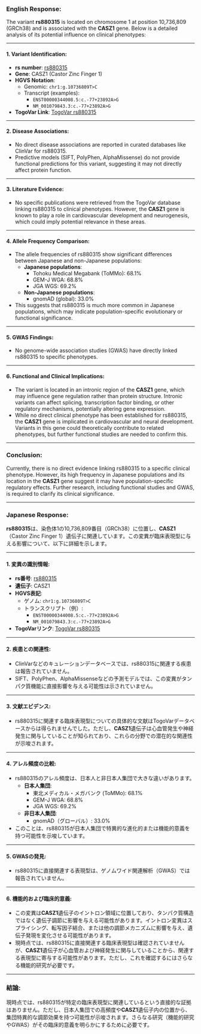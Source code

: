 ### English Response:

The variant **rs880315** is located on chromosome 1 at position 10,736,809 (GRCh38) and is associated with the **CASZ1** gene. Below is a detailed analysis of its potential influence on clinical phenotypes:

---

#### 1. **Variant Identification**:
   - **rs number**: [rs880315](https://identifiers.org/dbsnp/rs880315)
   - **Gene**: CASZ1 (Castor Zinc Finger 1)
   - **HGVS Notation**:
     - Genomic: `chr1:g.10736809T>C`
     - Transcript (examples):
       - `ENST00000344008.5:c.-77+23892A>G`
       - `NM_001079843.3:c.-77+23892A>G`
   - **TogoVar Link**: [TogoVar rs880315](https://togovar.org/variant/tgv344062)

---

#### 2. **Disease Associations**:
   - No direct disease associations are reported in curated databases like ClinVar for rs880315.
   - Predictive models (SIFT, PolyPhen, AlphaMissense) do not provide functional predictions for this variant, suggesting it may not directly affect protein function.

---

#### 3. **Literature Evidence**:
   - No specific publications were retrieved from the TogoVar database linking rs880315 to clinical phenotypes. However, the **CASZ1** gene is known to play a role in cardiovascular development and neurogenesis, which could imply potential relevance in these areas.

---

#### 4. **Allele Frequency Comparison**:
   - The allele frequencies of rs880315 show significant differences between Japanese and non-Japanese populations:
     - **Japanese populations**:
       - Tohoku Medical Megabank (ToMMo): 68.1%
       - GEM-J WGA: 68.8%
       - JGA WGS: 69.2%
     - **Non-Japanese populations**:
       - gnomAD (global): 33.0%
   - This suggests that rs880315 is much more common in Japanese populations, which may indicate population-specific evolutionary or functional significance.

---

#### 5. **GWAS Findings**:
   - No genome-wide association studies (GWAS) have directly linked rs880315 to specific phenotypes.

---

#### 6. **Functional and Clinical Implications**:
   - The variant is located in an intronic region of the **CASZ1** gene, which may influence gene regulation rather than protein structure. Intronic variants can affect splicing, transcription factor binding, or other regulatory mechanisms, potentially altering gene expression.
   - While no direct clinical phenotype has been established for rs880315, the **CASZ1** gene is implicated in cardiovascular and neural development. Variants in this gene could theoretically contribute to related phenotypes, but further functional studies are needed to confirm this.

---

### Conclusion:
Currently, there is no direct evidence linking rs880315 to a specific clinical phenotype. However, its high frequency in Japanese populations and its location in the **CASZ1** gene suggest it may have population-specific regulatory effects. Further research, including functional studies and GWAS, is required to clarify its clinical significance.

---

### Japanese Response:

**rs880315**は、染色体1の10,736,809番目（GRCh38）に位置し、**CASZ1**（Castor Zinc Finger 1）遺伝子に関連しています。この変異が臨床表現型に与える影響について、以下に詳細を示します。

---

#### 1. **変異の識別情報**:
   - **rs番号**: [rs880315](https://identifiers.org/dbsnp/rs880315)
   - **遺伝子**: CASZ1
   - **HGVS表記**:
     - ゲノム: `chr1:g.10736809T>C`
     - トランスクリプト（例）:
       - `ENST00000344008.5:c.-77+23892A>G`
       - `NM_001079843.3:c.-77+23892A>G`
   - **TogoVarリンク**: [TogoVar rs880315](https://togovar.org/variant/tgv344062)

---

#### 2. **疾患との関連性**:
   - ClinVarなどのキュレーションデータベースでは、rs880315に関連する疾患は報告されていません。
   - SIFT、PolyPhen、AlphaMissenseなどの予測モデルでは、この変異がタンパク質機能に直接影響を与える可能性は示されていません。

---

#### 3. **文献エビデンス**:
   - rs880315に関連する臨床表現型についての具体的な文献はTogoVarデータベースからは得られませんでした。ただし、**CASZ1**遺伝子は心血管発生や神経発生に関与していることが知られており、これらの分野での潜在的な関連性が示唆されます。

---

#### 4. **アレル頻度の比較**:
   - rs880315のアレル頻度は、日本人と非日本人集団で大きな違いがあります。
     - **日本人集団**:
       - 東北メディカル・メガバンク (ToMMo): 68.1%
       - GEM-J WGA: 68.8%
       - JGA WGS: 69.2%
     - **非日本人集団**:
       - gnomAD（グローバル）: 33.0%
   - このことは、rs880315が日本人集団で特異的な進化的または機能的意義を持つ可能性を示唆しています。

---

#### 5. **GWASの発見**:
   - rs880315に直接関連する表現型は、ゲノムワイド関連解析（GWAS）では報告されていません。

---

#### 6. **機能的および臨床的意義**:
   - この変異は**CASZ1**遺伝子のイントロン領域に位置しており、タンパク質構造ではなく遺伝子調節に影響を与える可能性があります。イントロン変異はスプライシング、転写因子結合、または他の調節メカニズムに影響を与え、遺伝子発現を変化させる可能性があります。
   - 現時点では、rs880315に直接関連する臨床表現型は確認されていませんが、**CASZ1**遺伝子が心血管および神経発生に関与していることから、関連する表現型に寄与する可能性があります。ただし、これを確認するにはさらなる機能的研究が必要です。

---

### 結論:
現時点では、rs880315が特定の臨床表現型に関連しているという直接的な証拠はありません。ただし、日本人集団での高頻度や**CASZ1**遺伝子内の位置から、集団特異的な調節効果を持つ可能性が示唆されます。さらなる研究（機能的研究やGWAS）がその臨床的意義を明らかにするために必要です。